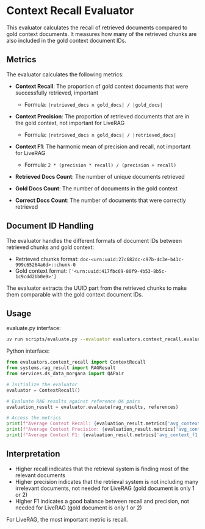 # Context Recall Evaluator

This evaluator calculates the recall of retrieved documents compared to gold context documents. It measures how many of the retrieved chunks are also included in the gold context document IDs.

## Metrics

The evaluator calculates the following metrics:

- **Context Recall**: The proportion of gold context documents that were successfully retrieved, important
  - Formula: `|retrieved_docs ∩ gold_docs| / |gold_docs|`
  
- **Context Precision**: The proportion of retrieved documents that are in the gold context, not important for LiveRAG
  - Formula: `|retrieved_docs ∩ gold_docs| / |retrieved_docs|`
  
- **Context F1**: The harmonic mean of precision and recall, not important for LiveRAG
  - Formula: `2 * (precision * recall) / (precision + recall)`

- **Retrieved Docs Count**: The number of unique documents retrieved
- **Gold Docs Count**: The number of documents in the gold context
- **Correct Docs Count**: The number of documents that were correctly retrieved

## Document ID Handling

The evaluator handles the different formats of document IDs between retrieved chunks and gold context:

- Retrieved chunks format: `doc-<urn:uuid:27c682dc-c97b-4c3e-b41c-999c65264a6d>::chunk-0`
- Gold context format: `['<urn:uuid:417fbc69-80f9-4b53-8b5c-1c9cdd2bb0e9>']`

The evaluator extracts the UUID part from the retrieved chunks to make them comparable with the gold context document IDs.

## Usage

evaluate.py interface:

```bash
uv run scripts/evaluate.py --evaluator evaluators.context_recall.evaluator.ContextRecall --results data/rag_results/dmds_fJ20pJnq9zcO1_BasicRAGSystem.tsv --reference data/generated_qa_pairs/dmds_fJ20pJnq9zcO1.n100.tsv;
```

Python interface:

```python
from evaluators.context_recall import ContextRecall
from systems.rag_result import RAGResult
from services.ds_data_morgana import QAPair

# Initialize the evaluator
evaluator = ContextRecall()

# Evaluate RAG results against reference QA pairs
evaluation_result = evaluator.evaluate(rag_results, references)

# Access the metrics
print(f"Average Context Recall: {evaluation_result.metrics['avg_context_recall']}")
print(f"Average Context Precision: {evaluation_result.metrics['avg_context_precision']}")
print(f"Average Context F1: {evaluation_result.metrics['avg_context_f1']}")
```

## Interpretation

- Higher recall indicates that the retrieval system is finding most of the relevant documents
- Higher precision indicates that the retrieval system is not including many irrelevant documents, not needed for LiveRAG (gold document is only 1 or 2)
- Higher F1 indicates a good balance between recall and precision, not needed for LiveRAG (gold document is only 1 or 2)

For LiveRAG, the most important metric is recall.
